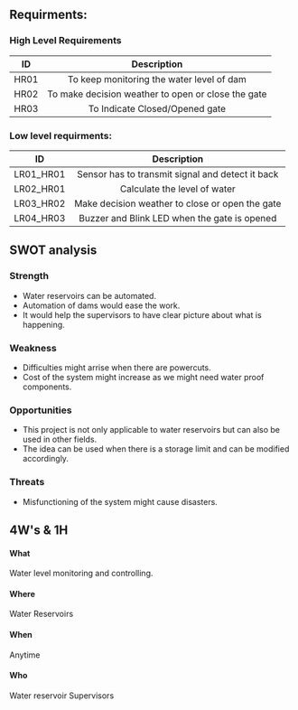 ## Requirments:

### High Level Requirements

|  ID   |               Description                          |
|:-----:|:--------------------------------------------------:|
|  HR01 | To keep monitoring the water level of dam          |
|  HR02 | To make decision weather to open or close the gate |
|  HR03 | To Indicate Closed/Opened gate                     |

### Low level requirments:

|    ID       |             Description                            |
|:-----------:|:--------------------------------------------------:|
| LR01_HR01   | Sensor has to transmit signal and detect it back   |
| LR02_HR01   | Calculate the level of water                       |
| LR03_HR02   | Make decision weather to close or open the gate    |
| LR04_HR03   | Buzzer and Blink LED when the gate is opened       |



## SWOT analysis

### Strength
- Water reservoirs can be automated.
- Automation of dams would ease the work.
- It would help the supervisors to have clear picture about what is happening.

### Weakness
- Difficulties might arrise when there are powercuts.
- Cost of the system might increase as we might need water proof components. 

### Opportunities
- This project is not only applicable to water reservoirs but can also be used in other fields.
- The idea can be used when there is a storage limit and can be modified accordingly.

### Threats 
- Misfunctioning of the system might cause disasters.



## 4W's & 1H

#### What 
 Water level monitoring and controlling.

#### Where 
 Water Reservoirs

#### When 
 Anytime 

#### Who 
 Water reservoir Supervisors 
